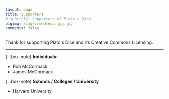 ```yaml
---
layout: page
title: Supporters
# subtitle: Supporters of Plato's Dice
bigimg: /img/crowdlego.jpg.jpg
comments: false
---
```


Thank for supporting Plato's Dice and its Creative Commons Licensing.

---


{: .box-note}
**Individuals:**

- Rob McCormack
- James McCormack

{: .box-note}
**Schools / Colleges / University**

- Harvard University

